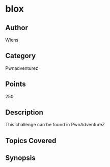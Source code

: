# blox

## Author
Wiens
## Category
Pwnadventurez
## Points
250
## Description
This challenge can be found in PwnAdventureZ
## Topics Covered

## Synopsis

